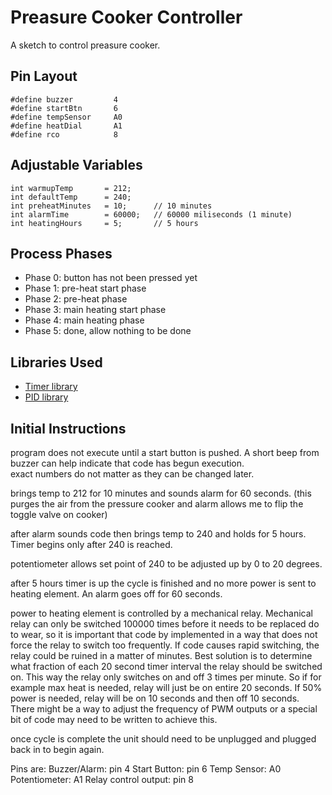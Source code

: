 # Preasure Cooker Controller

A sketch to control preasure cooker.

## Pin Layout

    #define buzzer         4
    #define startBtn       6
    #define tempSensor     A0
    #define heatDial       A1
    #define rco            8

## Adjustable Variables

    int warmupTemp       = 212;
    int defaultTemp      = 240;
    int preheatMinutes   = 10;      // 10 minutes
    int alarmTime        = 60000;   // 60000 miliseconds (1 minute)
    int heatingHours     = 5;       // 5 hours

## Process Phases

- Phase 0: button has not been pressed yet
- Phase 1: pre-heat start phase
- Phase 2: pre-heat phase
- Phase 3: main heating start phase
- Phase 4: main heating phase
- Phase 5: done, allow nothing to be done
    
## Libraries Used

- [Timer library](https://github.com/inflop/Countimer)
- [PID library](https://github.com/br3ttb/Arduino-PID-Library)

## Initial Instructions

program does not execute until a start button is pushed.  A short beep from buzzer can help indicate that code has begun execution.  
exact numbers do not matter as they can be changed later.   

brings temp to 212 for 10 minutes and sounds alarm for 60 seconds. (this purges the air from the pressure cooker and alarm allows me to flip the toggle valve on cooker)

after alarm sounds code then brings temp to 240 and holds for 5 hours.  Timer begins only after 240 is reached.  

potentiometer allows set point of 240 to be adjusted up by 0 to 20 degrees.  

after 5 hours timer is up the cycle is finished and no more power is sent to heating element.  An alarm goes off for 60 seconds.  

power to heating element is controlled by a mechanical relay.  Mechanical relay can only be switched 100000 times before it needs to be replaced do to wear, so it is important that code by implemented in a way that does not force the relay to switch too frequently.  If code causes rapid switching, the relay could be ruined in a matter of minutes.    Best solution is to determine what fraction of each 20 second timer interval the relay should be switched on.  This way the relay only switches on and off 3 times per minute.  So if for example max heat is needed, relay will just be on entire 20 seconds.  If 50% power is needed, relay will be on 10 seconds and then off 10 seconds.  There might be a way to adjust the frequency of PWM outputs or a special bit of code may need to be written to achieve this.  

once cycle is complete the unit should need to be unplugged and plugged back in to begin again.   

Pins are:
Buzzer/Alarm:  pin 4
Start Button:  pin 6
Temp Sensor:  A0
Potentiometer:  A1
Relay control output:  pin 8
